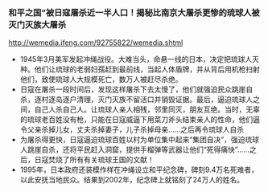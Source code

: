 ### 和平之国”被日寇屠杀近一半人口！揭秘比南京大屠杀更惨的琉球人被灭门灭族大屠杀
http://wemedia.ifeng.com/92755822/wemedia.shtml
- 1945年3月美军发起冲绳战役。大难当头，命悬一线的日本，决定把琉球人灭种。他们让琉球的老弱妇孺赶到最前线，当起人体盾牌，并从背后用机枪扫射他们，致使琉球人大规模死亡，数万人被赶尽杀绝。
- 日寇在屠杀一段时间后，发现这样屠杀下去太慢了，他们就强迫民众跳崖自杀，逐村逐岛逐户清理，灭门灭族不留活口并销毁证据。最后，逼迫琉球人之间，自己人杀自己人。让琉球人亲人相残，邻里同灭，朋友互绝。当时，无辜的琉球老百姓没有枪，只能在日寇威逼下用菜刀斧头结束亲人的性命，他们逼令父亲杀掉儿女，丈夫杀掉妻子，儿子杀掉母亲……之后再令琉球人自杀
- 为屠杀得更快，日寇逼迫琉球百姓以村为单位集中起来“集团自决”，强迫琉球人跳崖自杀，还将平民赶入洞窟，提供手榴弹等武器让他们“死得痛快”……之后，日寇焚烧了所有有关琉球王国的文献！
- 1995年，日本政府还装模作样在冲绳设立和平纪念碑，碑刻9.4万名死难者，以此安抚当地民众。结果到2002年，纪念碑上就铭刻了24万人的姓名。